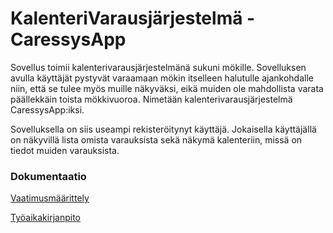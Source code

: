# KalenteriVarausjärjestelmä - CaressysApp

Sovellus toimii kalenterivarausjärjestelmänä sukuni mökille. Sovelluksen avulla käyttäjät pystyvät varaamaan mökin itselleen halutulle ajankohdalle niin, että se tulee myös muille näkyväksi, eikä muiden ole mahdollista varata päällekkäin toista mökkivuoroa. Nimetään kalenterivarausjärjestelmä CaressysApp:iksi.

Sovelluksella on siis useampi rekisteröitynyt käyttäjä. Jokaisella käyttäjällä on näkyvillä lista omista varauksista sekä näkymä kalenteriin, missä on tiedot muiden varauksista. 

### Dokumentaatio

[Vaatimusmäärittely](https://github.com/lankku1/ot-harjoitustyo/blob/master/dokumentaatio/vaatimusmaarittely.md)

[Työaikakirjanpito](https://github.com/lankku1/ot-harjoitustyo/blob/master/dokumentaatio/tuntikirjanpito.md)

